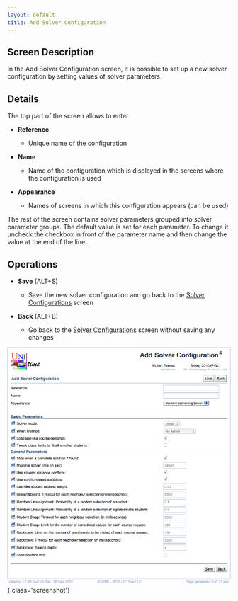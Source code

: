 ```yaml
---
layout: default
title: Add Solver Configuration
---
```



## Screen Description


 In the Add Solver Configuration screen, it is possible to set up a new solver configuration by setting values of solver parameters.

## Details


 The top part of the screen allows to enter

* **Reference**
	* Unique name of the configuration

* **Name**
	* Name of the configuration which is displayed in the screens where the configuration is used

* **Appearance**
	* Names of screens in which this configuration appears (can be used)


 The rest of the screen contains solver parameters grouped into solver parameter groups. The default value is set for each parameter. To change it, uncheck the checkbox in front of the parameter name and then change the value at the end of the line.

## Operations

* **Save** (ALT+S)
	* Save the new solver configuration and go back to the [Solver Configurations](solver-configurations) screen

* **Back** (ALT+B)
	* Go back to the [Solver Configurations](solver-configurations) screen without saving any changes


![Add Solver Configuration](images/add-solver-configuration-1.png){:class='screenshot'}
